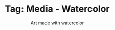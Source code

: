 ---
layout: portfolio
title: 'Tag: Media - Watercolor'
subtitle: Art made with watercolor
permalink: /portfolio/tags/media/watercolor
type: tag
uid: watercolor
pagination:
    enabled: true
    tag: [watercolor]
---